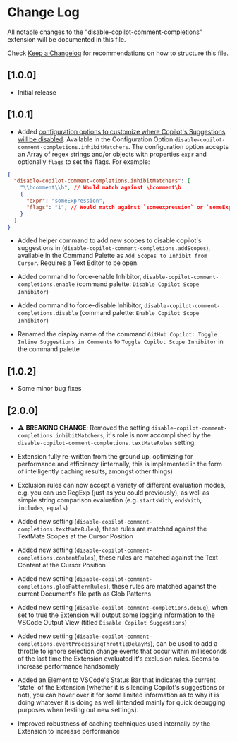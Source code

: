# Change Log

All notable changes to the "disable-copilot-comment-completions" extension will be documented in this file.

Check [Keep a Changelog](http://keepachangelog.com/) for recommendations on how to structure this file.

## [1.0.0]

- Initial release

## [1.0.1]

- Added [configuration options to customize where Copilot's Suggestions will be disabled](https://github.com/jamesonknutson/disable-copilot-comment-completions/issues/1). Available in the Configuration Option `disable-copilot-comment-completions.inhibitMatchers`. The configuration option accepts an Array of regex strings and/or objects with properties `expr` and optionally `flags` to set the flags. For example:

```json
{
  "disable-copilot-comment-completions.inhibitMatchers": [
    "\\bcomment\\b", // Would match against \bcomment\b
    {
      "expr": "someExpression",
      "flags": "i", // Would match against `someexpression` or `someExpression`, case insensitive
    }
  ]
}
```

- Added helper command to add new scopes to disable copilot's suggestions in (`disable-copilot-comment-completions.addScopes`), available in the Command Palette as `Add Scopes to Inhibit from Cursor`. Requires a Text Editor to be open.
- Added command to force-enable Inhibitor, `disable-copilot-comment-completions.enable` (command palette: `Disable Copilot Scope Inhibitor`)

- Added command to force-disable Inhibitor, `disable-copilot-comment-completions.disable` (command palette: `Enable Copilot Scope Inhibitor`)

- Renamed the display name of the command `GitHub Copilot: Toggle Inline Suggestions in Comments` to `Toggle Copilot Scope Inhibitor` in the command palette

## [1.0.2]

- Some minor bug fixes

## [2.0.0]

- ⚠ **BREAKING CHANGE**: Removed the setting `disable-copilot-comment-completions.inhibitMatchers`, it's role is now accomplished by the `disable-copilot-comment-completions.textMateRules` setting.

- Extension fully re-written from the ground up, optimizing for performance and efficiency (internally, this is implemented in the form of intelligently caching results, amongst other things)

- Exclusion rules can now accept a variety of different evaluation modes, e.g. you can use RegExp (just as you could previously), as well as simple string comparison evaluation (e.g. `startsWith`, `endsWith`, `includes`, `equals`)

- Added new setting (`disable-copilot-comment-completions.textMateRules`), these rules are matched against the TextMate Scopes at the Cursor Position

- Added new setting (`disable-copilot-comment-completions.contentRules`), these rules are matched against the Text Content at the Cursor Position

- Added new setting (`disable-copilot-comment-completions.globPatternRules`), these rules are matched against the current Document's file path as Glob Patterns

- Added new setting (`disable-copilot-comment-completions.debug`), when set to true the Extension will output some logging information to the VSCode Output View (titled `Disable Copilot Suggestions`)

- Added new setting (`disable-copilot-comment-completions.eventProcessingThrottleDelayMs`), can be used to add a throttle to ignore selection change events that occur within <X> milliseconds of the last time the Extension evaluated it's exclusion rules. Seems to increase performance handsomely

- Added an Element to VSCode's Status Bar that indicates the current 'state' of the Extension (whether it is silencing Copilot's suggestions or not), you can hover over it for some limited information as to why it is doing whatever it is doing as well (intended mainly for quick debugging purposes when testing out new settings).

- Improved robustness of caching techniques used internally by the Extension to increase performance